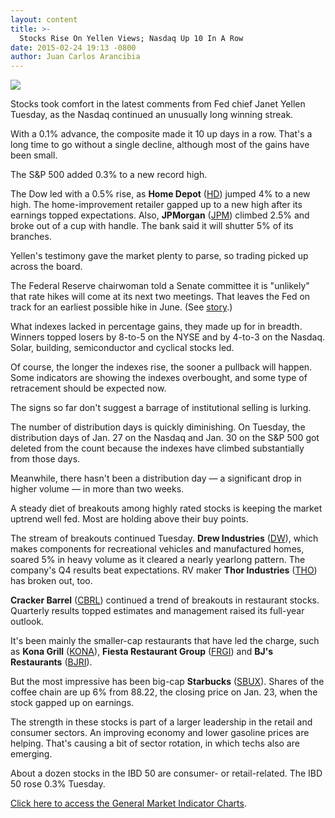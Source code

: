 ```yaml
---
layout: content
title: >-
  Stocks Rise On Yellen Views; Nasdaq Up 10 In A Row
date: 2015-02-24 19:13 -0800
author: Juan Carlos Arancibia
---
```






![](https://www.investors.com/wp-content/uploads/ibd-migrated-images/MPv_150225_635603880631085759.png)









  

Stocks took comfort in the latest comments from Fed chief Janet Yellen Tuesday, as the Nasdaq continued an unusually long winning streak.

  

With a 0.1% advance, the composite made it 10 up days in a row. That's a long time to go without a single decline, although most of the gains have been small.

  

The S&P 500 added 0.3% to a new record high.

  

The Dow led with a 0.5% rise, as **Home Depot** ([HD](https://research.investors.com/quote.aspx?symbol=HD)) jumped 4% to a new high. The home-improvement retailer gapped up to a new high after its earnings topped expectations. Also, **JPMorgan** ([JPM](https://research.investors.com/quote.aspx?symbol=JPM)) climbed 2.5% and broke out of a cup with handle. The bank said it will shutter 5% of its branches.

  

Yellen's testimony gave the market plenty to parse, so trading picked up across the board.

  

The Federal Reserve chairwoman told a Senate committee it is "unlikely" that rate hikes will come at its next two meetings. That leaves the Fed on track for an earliest possible hike in June. (See [story](http://news.investors.com/economy/022415-740655-yellen-wants-option-of-rate-hikes-any-meeting.htm).)

  

What indexes lacked in percentage gains, they made up for in breadth. Winners topped losers by 8-to-5 on the NYSE and by 4-to-3 on the Nasdaq. Solar, building, semiconductor and cyclical stocks led.

  

Of course, the longer the indexes rise, the sooner a pullback will happen. Some indicators are showing the indexes overbought, and some type of retracement should be expected now.

  

The signs so far don't suggest a barrage of institutional selling is lurking.

  

The number of distribution days is quickly diminishing. On Tuesday, the distribution days of Jan. 27 on the Nasdaq and Jan. 30 on the S&P 500 got deleted from the count because the indexes have climbed substantially from those days.

  

Meanwhile, there hasn't been a distribution day — a significant drop in higher volume — in more than two weeks.

  

A steady diet of breakouts among highly rated stocks is keeping the market uptrend well fed. Most are holding above their buy points.

  

The stream of breakouts continued Tuesday. **Drew Industries** ([DW](https://research.investors.com/quote.aspx?symbol=DW)), which makes components for recreational vehicles and manufactured homes, soared 5% in heavy volume as it cleared a nearly yearlong pattern. The company's Q4 results beat expectations. RV maker **Thor Industries** ([THO](https://research.investors.com/quote.aspx?symbol=THO)) has broken out, too.

  

**Cracker Barrel** ([CBRL](https://research.investors.com/quote.aspx?symbol=CBRL)) continued a trend of breakouts in restaurant stocks. Quarterly results topped estimates and management raised its full-year outlook.

  

It's been mainly the smaller-cap restaurants that have led the charge, such as **Kona Grill** ([KONA](https://research.investors.com/quote.aspx?symbol=KONA)), **Fiesta Restaurant Group** ([FRGI](https://research.investors.com/quote.aspx?symbol=FRGI)) and **BJ's Restaurants** ([BJRI](https://research.investors.com/quote.aspx?symbol=BJRI)).

  

But the most impressive has been big-cap **Starbucks** ([SBUX](https://research.investors.com/quote.aspx?symbol=SBUX)). Shares of the coffee chain are up 6% from 88.22, the closing price on Jan. 23, when the stock gapped up on earnings.

  

The strength in these stocks is part of a larger leadership in the retail and consumer sectors. An improving economy and lower gasoline prices are helping. That's causing a bit of sector rotation, in which techs also are emerging.

  

About a dozen stocks in the IBD 50 are consumer- or retail-related. The IBD 50 rose 0.3% Tuesday.

  

[Click here to access the General Market Indicator Charts](https://www.investors.com/pdf/GMI_022515.pdf).




